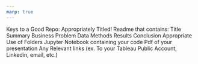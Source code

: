 ```yaml
---
marp: true
---
```


Keys to a Good Repo:
Appropriately Titled!
Readme that contains:
Title
Summary
Business Problem
Data
Methods
Results
Conclusion
Appropriate Use of Folders
Jupyter Notebook containing your code
Pdf of your presentation
Any Relevant links (ex. To your Tableau Public Account, Linkedin, email, etc.)